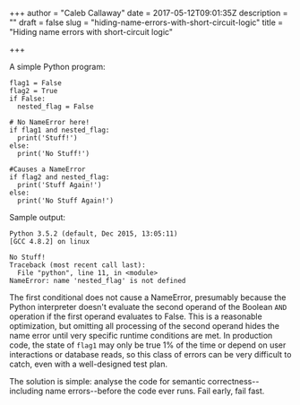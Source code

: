 +++
author = "Caleb Callaway"
date = 2017-05-12T09:01:35Z
description = ""
draft = false
slug = "hiding-name-errors-with-short-circuit-logic"
title = "Hiding name errors with short-circuit logic"

+++


A simple Python program:

```
flag1 = False
flag2 = True
if False:
  nested_flag = False

# No NameError here!  
if flag1 and nested_flag:
  print('Stuff!')
else:
  print('No Stuff!')

#Causes a NameError
if flag2 and nested_flag:
  print('Stuff Again!')
else:
  print('No Stuff Again!')
```

Sample output:
```
Python 3.5.2 (default, Dec 2015, 13:05:11)
[GCC 4.8.2] on linux
   
No Stuff!
Traceback (most recent call last):
  File "python", line 11, in <module>
NameError: name 'nested_flag' is not defined
```

The first conditional does not cause a NameError, presumably because the Python interpreter doesn't evaluate the second operand of the Boolean `AND` operation if the first operand evaluates to False. This is a reasonable optimization, but omitting all processing of the second operand hides the name error until very specific runtime conditions are met. In production code, the state of `flag1` may only be true 1% of the time or depend on user interactions or database reads, so this class of errors can be very difficult to catch, even with a well-designed test plan.

The solution is simple: analyse the code for semantic correctness--including name errors--before the code ever runs. Fail early, fail fast.

